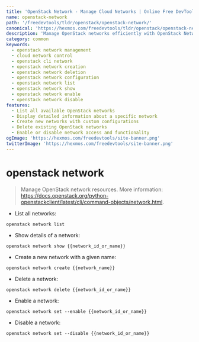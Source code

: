 ```yaml
---
title: 'OpenStack Network - Manage Cloud Networks | Online Free DevTools by Hexmos'
name: openstack-network
path: '/freedevtools/tldr/openstack/openstack-network/'
canonical: 'https://hexmos.com/freedevtools/tldr/openstack/openstack-network/'
description: 'Manage OpenStack networks efficiently with OpenStack Network tool. Create, delete, enable, and disable cloud networks effortlessly. Free online tool, no registration required.'
category: common
keywords:
  - openstack network management
  - cloud network control
  - openstack cli network
  - openstack network creation
  - openstack network deletion
  - openstack network configuration
  - openstack network list
  - openstack network show
  - openstack network enable
  - openstack network disable
features:
  - List all available OpenStack networks
  - Display detailed information about a specific network
  - Create new networks with custom configurations
  - Delete existing OpenStack networks
  - Enable or disable network access and functionality
ogImage: 'https://hexmos.com/freedevtools/site-banner.png'
twitterImage: 'https://hexmos.com/freedevtools/site-banner.png'
---
```


# openstack network

> Manage OpenStack network resources.
> More information: <https://docs.openstack.org/python-openstackclient/latest/cli/command-objects/network.html>.

- List all networks:

`openstack network list`

- Show details of a network:

`openstack network show {{network_id_or_name}}`

- Create a new network with a given name:

`openstack network create {{network_name}}`

- Delete a network:

`openstack network delete {{network_id_or_name}}`

- Enable a network:

`openstack network set --enable {{network_id_or_name}}`

- Disable a network:

`openstack network set --disable {{network_id_or_name}}`
